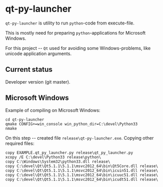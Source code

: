 qt-py-launcher
==============

``qt-py-launcher`` is utility to run ``python``-code from execute-file.

This is mostly need for preparing ``python``-applications for Microsoft Windows.

For this project -- ``Qt`` used for avoiding some Windows-problems,
like unicode application arguments.


Current status
--------------

Developer version (git master).


Microsoft Windows
-----------------

Example of compiling on Microsoft Windows:

    cd qt-py-launcher
    qmake CONFIG+=win_console win_python_dir=C:\devel\Python33
    nmake

On this step -- created file ``release\qt-py-launcher.exe``.
Copying other required files:

    copy EXAMPLE.qt_py_launcher.py release\qt_py_launcher.py
    xcopy /E C:\devel\Python33 release\python\
    copy C:\Windows\System32\python33.dll release\
    copy C:\devel\Qt\Qt5.1.1\5.1.1\msvc2012_64\bin\Qt5Core.dll release\
    copy C:\devel\Qt\Qt5.1.1\5.1.1\msvc2012_64\bin\icuin51.dll release\
    copy C:\devel\Qt\Qt5.1.1\5.1.1\msvc2012_64\bin\icuuc51.dll release\
    copy C:\devel\Qt\Qt5.1.1\5.1.1\msvc2012_64\bin\icudt51.dll release\
